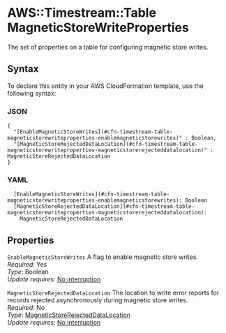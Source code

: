 # AWS::Timestream::Table MagneticStoreWriteProperties<a name="aws-properties-timestream-table-magneticstorewriteproperties"></a>

The set of properties on a table for configuring magnetic store writes\.

## Syntax<a name="aws-properties-timestream-table-magneticstorewriteproperties-syntax"></a>

To declare this entity in your AWS CloudFormation template, use the following syntax:

### JSON<a name="aws-properties-timestream-table-magneticstorewriteproperties-syntax.json"></a>

```
{
  "[EnableMagneticStoreWrites](#cfn-timestream-table-magneticstorewriteproperties-enablemagneticstorewrites)" : Boolean,
  "[MagneticStoreRejectedDataLocation](#cfn-timestream-table-magneticstorewriteproperties-magneticstorerejecteddatalocation)" : MagneticStoreRejectedDataLocation
}
```

### YAML<a name="aws-properties-timestream-table-magneticstorewriteproperties-syntax.yaml"></a>

```
  [EnableMagneticStoreWrites](#cfn-timestream-table-magneticstorewriteproperties-enablemagneticstorewrites): Boolean
  [MagneticStoreRejectedDataLocation](#cfn-timestream-table-magneticstorewriteproperties-magneticstorerejecteddatalocation): 
    MagneticStoreRejectedDataLocation
```

## Properties<a name="aws-properties-timestream-table-magneticstorewriteproperties-properties"></a>

`EnableMagneticStoreWrites`  <a name="cfn-timestream-table-magneticstorewriteproperties-enablemagneticstorewrites"></a>
A flag to enable magnetic store writes\.  
*Required*: Yes  
*Type*: Boolean  
*Update requires*: [No interruption](https://docs.aws.amazon.com/AWSCloudFormation/latest/UserGuide/using-cfn-updating-stacks-update-behaviors.html#update-no-interrupt)

`MagneticStoreRejectedDataLocation`  <a name="cfn-timestream-table-magneticstorewriteproperties-magneticstorerejecteddatalocation"></a>
The location to write error reports for records rejected asynchronously during magnetic store writes\.  
*Required*: No  
*Type*: [MagneticStoreRejectedDataLocation](aws-properties-timestream-table-magneticstorerejecteddatalocation.md)  
*Update requires*: [No interruption](https://docs.aws.amazon.com/AWSCloudFormation/latest/UserGuide/using-cfn-updating-stacks-update-behaviors.html#update-no-interrupt)
